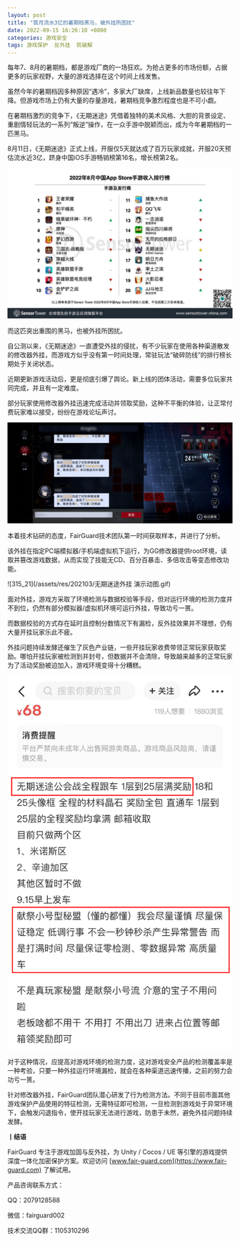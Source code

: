 ```yaml
---
layout: post
title: "首月流水3亿的暑期档黑马，被外挂所困扰"
date: 2022-09-15 16:26:10 +0800
categories: 游戏安全
tags: 游戏保护  反外挂  防破解
---
```


每年7、8月的暑期档，都是游戏厂商的一场狂欢。为抢占更多的市场份额，占据更多的玩家视野，大量的游戏选择在这个时间上线发售。<!-- more -->  

虽然今年的暑期档因多种原因“遇冷”，多家大厂缺席，上线新品数量也较往年下降。但游戏市场上仍有大量的存量游戏，暑期档竞争激烈程度也是不可小觑。  

在暑期档激烈的竞争下，《无期迷途》凭借着独特的美术风格、大胆的背景设定、重剧情轻玩法的一系列“叛逆”操作，在一众手游中脱颖而出，成为今年暑期档的一匹黑马。  

8月11日，《无期迷途》正式上线，开服仅5天就达成了百万玩家成就，开服20天预估流水近3亿，跻身中国iOS手游畅销榜第16名，增长榜第2名。  

![315_21](/assets/res/202103/无期迷途收入排行.jpg)  

而这匹突出重围的黑马，也被外挂所困扰。  

自公测以来，《无期迷途》一直遭受外挂的侵扰，有不少玩家在使用各种渠道散发的修改器外挂，而游戏方似乎没有第一时间处理，常驻玩法“破碎防线”的排行榜长期处于关闭状态。  

近期更新游戏活动后，更是彻底引爆了舆论。新上线的团体活动，需要多位玩家共同完成，并且有一定难度。  

部分玩家使用修改器外挂迅速完成活动并领取奖励，这种不平衡的体验，让正常付费玩家难以接受，纷纷在游戏论坛声讨。  

![315_21](/assets/res/202103/无期迷途工会活动外挂数据.png)  

本着技术钻研的态度，FairGuard技术团队第一时间获取样本，并进行了分析。  

该外挂在指定PC端模拟器/手机端虚拟机下运行，为GG修改器提供root环境，读取并篡改游戏数据，从而实现了技能无CD、百分百暴击、多倍攻击等变态修改功能。  

![315_21](/assets/res/202103/无期迷途外挂 演示动图.gif)  

面对外挂，游戏方采取了环境检测与数据校验等手段，但对运行环境的检测力度并不到位，仍然有部分模拟器/虚拟机环境可运行外挂，导致功亏一篑。  

而数据校验的方式存在延时且控制分数情况下有漏检，反外挂效果并不理想，仍有大量开挂玩家乐此不疲。  

外挂问题持续发酵还催生了灰色产业链，一些开挂玩家收费带领正常玩家获取奖励。哪怕开挂玩家被检测到并封号，但数据并不会清除，导致越来越多的正常玩家为了活动奖励被迫加入，游戏环境变得十分糟糕。  

![315_21](/assets/res/202103/无期迷途灰产.png)  

对于这种情况，应提高对游戏环境的检测力度，这对游戏安全产品的检测覆盖率是一种考验，只要一种外挂运行环境漏检，就会在各种渠道迅速传播，之前的努力会功亏一篑。  

针对修改器外挂，FairGuard团队潜心研发了行为检测方法。不同于目前市面其他游戏保护产品使用的特征检测，无需特征即可检测，一旦检测到游戏处于异常环境下，会触发闪退指令，使开挂玩家无法进行游戏，防患于未然，避免外挂问题持续发酵。  

**丨结语**  

FairGuard 专注于游戏加固与反外挂，为 Unity / Cocos / UE 等引擎的游戏提供深度一体化加密保护方案。欢迎访问 [www.fair-guard.com](https://www.fair-guard.com) 了解试用。    

产品咨询联系方式：  

QQ：2079128588  

微信：fairguard002  

技术交流QQ群：1105310296  